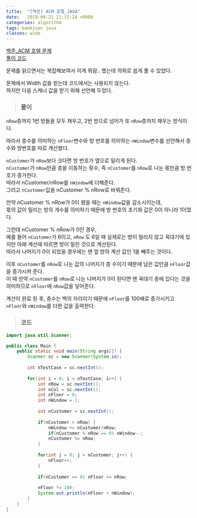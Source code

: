 ```yaml
---
title:  "[백준] ACM 호텔_JAVA"
date:   2019-04-21 21:31:24 +0900
categories: algorithm
tags: baekjoon java
classes: wide
---
```


[백준_ACM 호텔 문제](https://www.acmicpc.net/problem/10250)  
[풀이 코드](https://github.com/2ssue/Algorithm/blob/master/Baekjoon/10250.java)  
  

문제를 읽으면서는 복잡해보여서 이게 뭐람.. 했는데 의외로 쉽게 풀 수 있었다.  
  
문제에서 Width 값을 받는데 코드에서는 사용되지 않는다.  
하지만 다음 스캐너 값을 받기 위해 선언해 두었다.  
  
> ### 풀이

`nRow`층까지 1번 방들을 모두 채우고, 2번 방으로 넘어가 또 `nRow`층까지 채우는 방식이다.  
  
따라서 층수를 의미하는 `nFloor`변수와 방 번호를 의미하는 `nWindow`변수를 선언해서 층수와 방번호를 따로 계산했다.  
  
`nCustomer`가 `nRow`보다 크다면 방 번호가 옆으로 밀리게 된다.  
`nCustomer`가 `nRow`만큼 층을 이동하는 횟수, 즉 `nCustomer`를 `nRow`로 나눈 몫만큼 방 번호가 증가한다.  
따라서 nCustomer/nRow를 `nWindow`에 더해준다.  
그리고 `nCustomer`값을 nCustomer % nRow로 바꿔준다.  
  
만약 nCustomer % nRow가 0이 됐을 때는 `nWindow`값을 감소시키는데,  
몫의 값이 밀리는 방의 개수를 의미하기 때문에 방 번호의 초기화 값은 0이 아니라 1이었다.  
  
그런데 nCustomer % nRow가 0인 경우,  
예를 들어 `nCustomer`가 6이고, `nRow` 도 6일 때 실제로는 방이 밀리지 않고 꼭대기에 있지만 아래 계산에 따르면 방이 밀린 것으로 계산된다.  
따라서 나머지가 0이 되었을 경우에는 맨 앞 방의 계산 값인 1을 빼주는 것이다.  
  
이후 `nCustomer`를 `nRow`로 나눈 값의 나머지가 층 수이기 때문에 남은 값만큼 `nFloor`값을 증가시켜 준다.  
이 때 만약 `nCustomer`를 `nRow`로 나눈 나머지가 0이 된다면 맨 꼭대기 층에 있다는 것을 의미하므로 `nFloor`에 `nRow`값을 넣어준다.  
  
계산이 완료 된 후, 층수는 백의 자리이기 때문에 `nFloor`를 100배로 증가시키고 `nFloor`와 `nWindow`를 더한 값을 출력한다.  

> ### 코드

```java
import java.util.Scanner;

public class Main {
	public static void main(String args[]) {
		Scanner sc = new Scanner(System.in);
		
		int nTestCase = sc.nextInt();
		
		for(int i = 0; i < nTestCase; i++) {
			int nRow = sc.nextInt();
			int nCol = sc.nextInt();
			int nFloor = 0;
			int nWindow = 1;
			
			int nCustomer = sc.nextInt();
			
			if(nCustomer > nRow) {
				nWindow += nCustomer/nRow;
				if(nCustomer % nRow == 0) nWindow--;
				nCustomer %= nRow;
			}
			
			for(int j = 0; j < nCustomer; j++) {
				nFloor++;
			}
			
			if(nCustomer == 0) nFloor += nRow;
			
			nFloor *= 100;
			System.out.println(nFloor + nWindow);
		}
	}
}
```